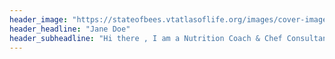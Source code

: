 ```yaml
---
header_image: "https://stateofbees.vtatlasoflife.org/images/cover-image.jpg"
header_headline: "Jane Doe"
header_subheadline: "Hi there , I am a Nutrition Coach & Chef Consultant"
---
```

